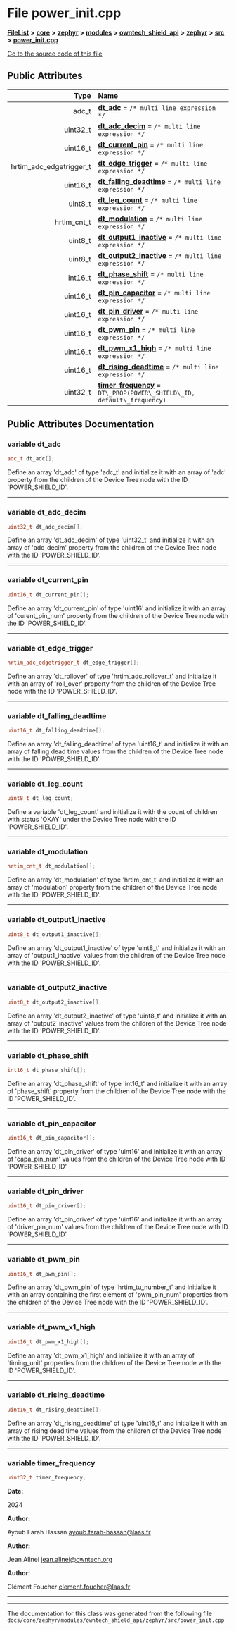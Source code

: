 

# File power\_init.cpp



[**FileList**](files.md) **>** [**core**](dir_771164b9325b04f1442f7a3ffa8ecb89.md) **>** [**zephyr**](dir_09002e7ce91f09aeb040dfd1861a47f4.md) **>** [**modules**](dir_6d0fb8ab814c517e7f155fb837e32f72.md) **>** [**owntech\_shield\_api**](dir_9a89dd71eabb2209bdecc753bd3dc4ac.md) **>** [**zephyr**](dir_b3d0c58b5ddf7b1e26f8d905ca8e43b0.md) **>** [**src**](dir_cc8f80e4cf83a61a7635b2e9633862a2.md) **>** [**power\_init.cpp**](power__init_8cpp.md)

[Go to the source code of this file](power__init_8cpp_source.md)
























## Public Attributes

| Type | Name |
| ---: | :--- |
|  adc\_t | [**dt\_adc**](#variable-dt_adc)   = `/* multi line expression */`<br> |
|  uint32\_t | [**dt\_adc\_decim**](#variable-dt_adc_decim)   = `/* multi line expression */`<br> |
|  uint16\_t | [**dt\_current\_pin**](#variable-dt_current_pin)   = `/* multi line expression */`<br> |
|  hrtim\_adc\_edgetrigger\_t | [**dt\_edge\_trigger**](#variable-dt_edge_trigger)   = `/* multi line expression */`<br> |
|  uint16\_t | [**dt\_falling\_deadtime**](#variable-dt_falling_deadtime)   = `/* multi line expression */`<br> |
|  uint8\_t | [**dt\_leg\_count**](#variable-dt_leg_count)   = `/* multi line expression */`<br> |
|  hrtim\_cnt\_t | [**dt\_modulation**](#variable-dt_modulation)   = `/* multi line expression */`<br> |
|  uint8\_t | [**dt\_output1\_inactive**](#variable-dt_output1_inactive)   = `/* multi line expression */`<br> |
|  uint8\_t | [**dt\_output2\_inactive**](#variable-dt_output2_inactive)   = `/* multi line expression */`<br> |
|  int16\_t | [**dt\_phase\_shift**](#variable-dt_phase_shift)   = `/* multi line expression */`<br> |
|  uint16\_t | [**dt\_pin\_capacitor**](#variable-dt_pin_capacitor)   = `/* multi line expression */`<br> |
|  uint16\_t | [**dt\_pin\_driver**](#variable-dt_pin_driver)   = `/* multi line expression */`<br> |
|  uint16\_t | [**dt\_pwm\_pin**](#variable-dt_pwm_pin)   = `/* multi line expression */`<br> |
|  uint16\_t | [**dt\_pwm\_x1\_high**](#variable-dt_pwm_x1_high)   = `/* multi line expression */`<br> |
|  uint16\_t | [**dt\_rising\_deadtime**](#variable-dt_rising_deadtime)   = `/* multi line expression */`<br> |
|  uint32\_t | [**timer\_frequency**](#variable-timer_frequency)   = `DT\_PROP(POWER\_SHIELD\_ID, default\_frequency)`<br> |












































## Public Attributes Documentation




### variable dt\_adc 

```C++
adc_t dt_adc[];
```



Define an array 'dt\_adc' of type 'adc\_t' and initialize it with an array of 'adc' property from the children of the Device Tree node with the ID 'POWER\_SHIELD\_ID'. 


        

<hr>



### variable dt\_adc\_decim 

```C++
uint32_t dt_adc_decim[];
```



Define an array 'dt\_adc\_decim' of type 'uint32\_t' and initialize it with an array of 'adc\_decim' property from the children of the Device Tree node with the ID 'POWER\_SHIELD\_ID'. 


        

<hr>



### variable dt\_current\_pin 

```C++
uint16_t dt_current_pin[];
```



Define an array 'dt\_current\_pin' of type 'uint16' and initialize it with an array of 'curent\_pin\_num' property from the children of the Device Tree node with the ID 'POWER\_SHIELD\_ID'. 


        

<hr>



### variable dt\_edge\_trigger 

```C++
hrtim_adc_edgetrigger_t dt_edge_trigger[];
```



Define an array 'dt\_rollover' of type 'hrtim\_adc\_rollover\_t' and initialize it with an array of 'roll\_over' property from the children of the Device Tree node with the ID 'POWER\_SHIELD\_ID'. 


        

<hr>



### variable dt\_falling\_deadtime 

```C++
uint16_t dt_falling_deadtime[];
```



Define an array 'dt\_falling\_deadtime' of type 'uint16\_t' and initialize it with an array of falling dead time values from the children of the Device Tree node with the ID 'POWER\_SHIELD\_ID'. 


        

<hr>



### variable dt\_leg\_count 

```C++
uint8_t dt_leg_count;
```



Define a variable 'dt\_leg\_count' and initialize it with the count of children with status 'OKAY' under the Device Tree node with the ID 'POWER\_SHIELD\_ID'. 


        

<hr>



### variable dt\_modulation 

```C++
hrtim_cnt_t dt_modulation[];
```



Define an array 'dt\_modulation' of type 'hrtim\_cnt\_t' and initialize it with an array of 'modulation' property from the children of the Device Tree node with the ID 'POWER\_SHIELD\_ID'. 


        

<hr>



### variable dt\_output1\_inactive 

```C++
uint8_t dt_output1_inactive[];
```



Define an array 'dt\_output1\_inactive' of type 'uint8\_t' and initialize it with an array of 'output1\_inactive' values from the children of the Device Tree node with the ID 'POWER\_SHIELD\_ID'. 


        

<hr>



### variable dt\_output2\_inactive 

```C++
uint8_t dt_output2_inactive[];
```



Define an array 'dt\_output2\_inactive' of type 'uint8\_t' and initialize it with an array of 'output2\_inactive' values from the children of the Device Tree node with the ID 'POWER\_SHIELD\_ID'. 


        

<hr>



### variable dt\_phase\_shift 

```C++
int16_t dt_phase_shift[];
```



Define an array 'dt\_phase\_shift' of type 'int16\_t' and initialize it with an array of 'phase\_shift' property from the children of the Device Tree node with the ID 'POWER\_SHIELD\_ID'. 


        

<hr>



### variable dt\_pin\_capacitor 

```C++
uint16_t dt_pin_capacitor[];
```



Define an array 'dt\_pin\_driver' of type 'uint16' and initialize it with an array of 'capa\_pin\_num' values from the children of the Device Tree node with ID 'POWER\_SHIELD\_ID' 


        

<hr>



### variable dt\_pin\_driver 

```C++
uint16_t dt_pin_driver[];
```



Define an array 'dt\_pin\_driver' of type 'uint16' and initialize it with an array of 'driver\_pin\_num' values from the children of the Device Tree node with ID 'POWER\_SHIELD\_ID' 


        

<hr>



### variable dt\_pwm\_pin 

```C++
uint16_t dt_pwm_pin[];
```



Define an array 'dt\_pwm\_pin' of type 'hrtim\_tu\_number\_t' and initialize it with an array containing the first element of 'pwm\_pin\_num' properties from the children of the Device Tree node with the ID 'POWER\_SHIELD\_ID'. 


        

<hr>



### variable dt\_pwm\_x1\_high 

```C++
uint16_t dt_pwm_x1_high[];
```



Define an array 'dt\_pwm\_x1\_high' and initialize it with an array of 'timing\_unit' properties from the children of the Device Tree node with the ID 'POWER\_SHIELD\_ID'. 


        

<hr>



### variable dt\_rising\_deadtime 

```C++
uint16_t dt_rising_deadtime[];
```



Define an array 'dt\_rising\_deadtime' of type 'uint16\_t' and initialize it with an array of rising dead time values from the children of the Device Tree node with the ID 'POWER\_SHIELD\_ID'. 


        

<hr>



### variable timer\_frequency 

```C++
uint32_t timer_frequency;
```





**Date:**

2024




**Author:**

Ayoub Farah Hassan [ayoub.farah-hassan@laas.fr](mailto:ayoub.farah-hassan@laas.fr) 




**Author:**

Jean Alinei [jean.alinei@owntech.org](mailto:jean.alinei@owntech.org) 




**Author:**

Clément Foucher [clement.foucher@laas.fr](mailto:clement.foucher@laas.fr) 





        

<hr>

------------------------------
The documentation for this class was generated from the following file `docs/core/zephyr/modules/owntech_shield_api/zephyr/src/power_init.cpp`

